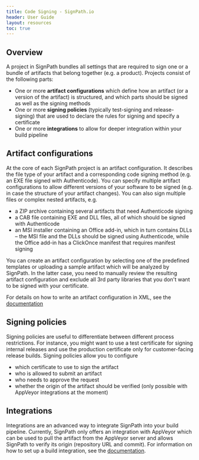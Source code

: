 ```yaml
---
title: Code Signing - SignPath.io
header: User Guide
layout: resources
toc: true
---
```


## Overview

A project in SignPath bundles all settings that are required to sign one or a bundle of artifacts that belong together (e.g. a product). Projects consist of the following parts:

* One or more **artifact configurations** which define how an artifact (or a version of the artifact) is structured, and which parts should be signed as well as the signing methods
* One or more **signing policies** (typically test-signing and release-signing) that are used to declare the rules for signing and specify a certificate
* One or more **integrations** to allow for deeper integration within your build pipeline

## Artifact configurations

At the core of each SignPath project is an artifact configuration. It describes the file type of your artifact and a corresponding code signing method (e.g. an EXE file signed with Authenticode). You can specify multiple artifact configurations to allow different versions of your software to be signed (e.g. in case the structure of your artifact changes). You can also sign multiple files or complex nested artifacts, e.g.

* a ZIP archive containing several artifacts that need Authenticode signing
* a CAB file containing EXE and DLL files, all of which should be signed with Authenticode
* an MSI installer containing an Office add-in, which in turn contains DLLs – the MSI file and the DLLs should be signed using Authenticode, while the Office add-in has a ClickOnce manifest that requires manifest signing

You can create an artifact configuration by selecting one of the predefined templates or uploading a sample artifact which will be analyzed by SignPath. In the latter case, you need to manually review the resulting artifact configuration and exclude all 3rd party libraries that you don't want to be signed with your certificate.

For details on how to write an artifact configuration in XML, see the [documentation](/documentation/artifact-configuration)

## Signing policies

Signing policies are useful to differentiate between different process restrictions. For instance, you might want to use a test certificate for signing internal releases and use the production certificate only for customer-facing release builds. Signing policies allow you to configure

* which certificate to use to sign the artifact
* who is allowed to submit an artifact
* who needs to approve the request
* whether the origin of the artifact should be verified (only possible with AppVeyor integrations at the moment)

## Integrations

Integrations are an advanced way to integrate SignPath into your build pipeline. Currently, SignPath only offers an integration with AppVeyor which can be used to pull the artifact from the AppVeyor server and allows SignPath to verify its origin (repository URL and commit). For information on how to set up a build integration, see the [documentation](/documentation/build-system-integration).



